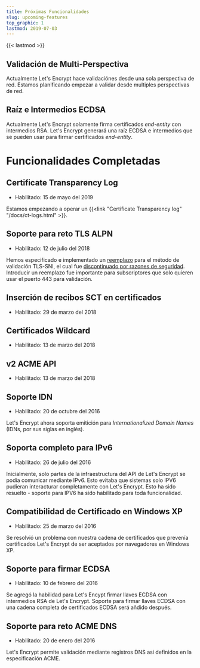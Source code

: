 ```yaml
---
title: Próximas Funcionalidades
slug: upcoming-features
top_graphic: 1
lastmod: 2019-07-03
---
```


{{< lastmod >}}

## Validación de Multi-Perspectiva

Actualmente Let's Encrypt hace validaciónes desde una sola perspectiva de red. Estamos planificando empezar a validar desde multiples perspectivas de red.

## Raíz e Intermedios ECDSA

Actualmente Let's Encrypt solamente firma certificados *end-entity* con intermedios RSA. Let's Encrypt generará una raíz ECDSA e intermedios que se pueden usar para firmar certificados *end-entity*.

# Funcionalidades Completadas

## Certificate Transparency Log

* Habilitado: 15 de mayo del 2019

Estamos empezando a operar un {{<link "Certificate Transparency log" "/docs/ct-logs.html" >}}.

## Soporte para reto TLS ALPN

* Habilitado: 12 de julio del 2018

Hemos especificado e implementado un [reemplazo](https://datatracker.ietf.org/doc/draft-ietf-acme-tls-alpn/) para el método de validación TLS-SNI, el cual fue [discontinuado por razones de seguridad](https://community.letsencrypt.org/t/important-what-you-need-to-know-about-tls-sni-validation-issues/50811). Introducir un reemplazo fue importante para subscriptores que solo quieren usar el puerto 443 para validación.

## Inserción de recibos SCT en certificados

* Habilitado: 29 de marzo del 2018

## Certificados Wildcard

* Habilitado: 13 de marzo del 2018

## v2 ACME API 

* Habilitado: 13 de marzo del 2018

## Soporte IDN

* Habilitado: 20 de octubre del 2016

Let's Encrypt ahora soporta emitición para *Internationalized Domain Names* (IDNs, por sus siglas en inglés).

## Soporta completo para IPv6

* Habilitado: 26 de julio del 2016

Inicialmente, solo partes de la infraestructura del API de Let's Encrypt se podia comunicar mediante IPv6. Esto evitaba que sistemas solo IPV6 pudieran interacturar completamente con Let's Encrypt. Esto ha sido resuelto - soporte para IPV6 ha sido habilitado para toda funcionalidad.

## Compatibilidad de Certificado en Windows XP

* Habilitado: 25 de marzo del 2016

Se resolvió un problema con nuestra cadena de certificados que prevenía certificados Let's Encrypt  de ser aceptados por navegadores en Windows XP.

## Soporte para firmar ECDSA

* Habilitado: 10 de febrero del 2016

Se agregó la habilidad para Let's Encypt firmar llaves ECDSA con intermedios RSA de Let's Encrypt. Soporte para firmar llaves ECDSA con una cadena completa de certificados ECDSA será añdido después.

## Soporte para reto ACME DNS

* Habilitado: 20 de enero del 2016

Let's Encrypt permite validación mediante registros DNS asi definidos en la especificación ACME.
